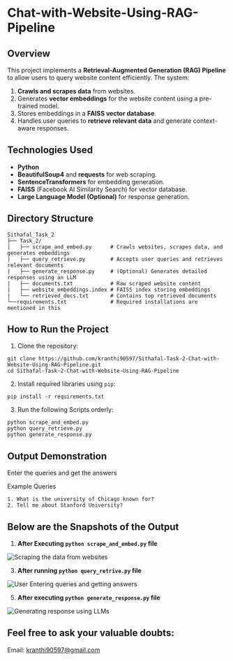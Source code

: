 # Chat-with-Website-Using-RAG-Pipeline

## **Overview**
This project implements a **Retrieval-Augmented Generation (RAG) Pipeline** to allow users to query website content efficiently. The system:
1. **Crawls and scrapes data** from websites.
2. Generates **vector embeddings** for the website content using a pre-trained model.
3. Stores embeddings in a **FAISS vector database**.
4. Handles user queries to **retrieve relevant data** and generate context-aware responses.


## **Technologies Used**
- **Python** 
- **BeautifulSoup4** and **requests** for web scraping.
- **SentenceTransformers** for embedding generation.
- **FAISS** (Facebook AI Similarity Search) for vector database.
- **Large Language Model (Optional)** for response generation.


## **Directory Structure**
```
Sithafal_Task_2
├── Task_2/
|   ├── scrape_and_embed.py      # Crawls websites, scrapes data, and generates embeddings
|   ├── query_retrieve.py        # Accepts user queries and retrieves relevant documents
|   ├── generate_response.py     # (Optional) Generates detailed responses using an LLM
|   ├── documents.txt            # Raw scraped website content
|   ├── website_embeddings.index # FAISS index storing embeddings
|   └── retrieved_docs.txt       # Contains top retrieved documents
└──requirements.txt              # Required installations are mentioned in this
```

## **How to Run the Project**
1. Clone the repository:
```
git clone https://github.com/kranthi90597/Sithafal-Task-2-Chat-with-Website-Using-RAG-Pipeline.git
cd Sithafal-Task-2-Chat-with-Website-Using-RAG-Pipeline
```
2. Install required libraries using ```pip```:
```
pip install -r requirements.txt
```
3. Run the following Scripts orderly:
```
python scrape_and_embed.py
python query_retrieve.py
python generate_response.py
```

## **Output Demonstration**
Enter the queries and get the answers

Example Queries
```
1. What is the university of Chicago known for?
2. Tell me about Stanford University?
```


## **Below are the Snapshots of the Output**

1. **After Executing ```python scrape_and_embed.py``` file**

![Scraping the data from websites](https://github.com/user-attachments/assets/3dca3ad6-09db-4870-8548-055a387c1eac)


3. **After running ```python query_retrive.py``` file**

![User Entering queries and getting answers](https://github.com/user-attachments/assets/49527f14-e915-412b-8795-d1166f7d1059)


5. **After executing ```python generate_response.py``` file**
   
![Generating response using LLMs](https://github.com/user-attachments/assets/e52f45ad-f9b1-41aa-8f4e-8e0a1bc12299)


## **Feel free to ask your valuable doubts**:

Email: kranthi90597@gmail.com

